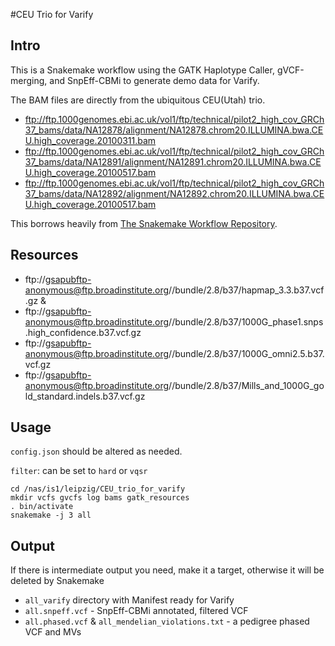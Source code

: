 #CEU Trio for Varify
## Intro
This is a Snakemake workflow using the GATK Haplotype Caller, gVCF-merging, and SnpEff-CBMi to generate demo data for Varify.

The BAM files are directly from the ubiquitous CEU(Utah) trio.

* ftp://ftp.1000genomes.ebi.ac.uk/vol1/ftp/technical/pilot2_high_cov_GRCh37_bams/data/NA12878/alignment/NA12878.chrom20.ILLUMINA.bwa.CEU.high_coverage.20100311.bam
* ftp://ftp.1000genomes.ebi.ac.uk/vol1/ftp/technical/pilot2_high_cov_GRCh37_bams/data/NA12891/alignment/NA12891.chrom20.ILLUMINA.bwa.CEU.high_coverage.20100517.bam
* ftp://ftp.1000genomes.ebi.ac.uk/vol1/ftp/technical/pilot2_high_cov_GRCh37_bams/data/NA12892/alignment/NA12892.chrom20.ILLUMINA.bwa.CEU.high_coverage.20100517.bam

This borrows heavily from [The Snakemake Workflow Repository](https://bitbucket.org/johanneskoester/snakemake-workflows).

## Resources
* ftp://gsapubftp-anonymous@ftp.broadinstitute.org//bundle/2.8/b37/hapmap_3.3.b37.vcf.gz &
* ftp://gsapubftp-anonymous@ftp.broadinstitute.org//bundle/2.8/b37/1000G_phase1.snps.high_confidence.b37.vcf.gz
* ftp://gsapubftp-anonymous@ftp.broadinstitute.org//bundle/2.8/b37/1000G_omni2.5.b37.vcf.gz
* ftp://gsapubftp-anonymous@ftp.broadinstitute.org//bundle/2.8/b37/Mills_and_1000G_gold_standard.indels.b37.vcf.gz

## Usage
`config.json` should be altered as needed.

`filter`: can be set to `hard` or `vqsr`

```
cd /nas/is1/leipzig/CEU_trio_for_varify
mkdir vcfs gvcfs log bams gatk_resources
. bin/activate
snakemake -j 3 all
```
## Output
If there is intermediate output you need, make it a target, otherwise it will be deleted by Snakemake
* `all_varify` directory with Manifest ready for Varify
* `all.snpeff.vcf` - SnpEff-CBMi annotated, filtered VCF
* `all.phased.vcf` & `all_mendelian_violations.txt` - a pedigree phased VCF and MVs
